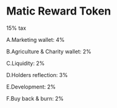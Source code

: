# Matic Reward Token

15% tax

A.Marketing wallet: 4%

B.Agriculture & Charity wallet: 2%

C.Liquidity: 2%

D.Holders reflection: 3%

E.Development: 2%

F.Buy back & burn: 2%
